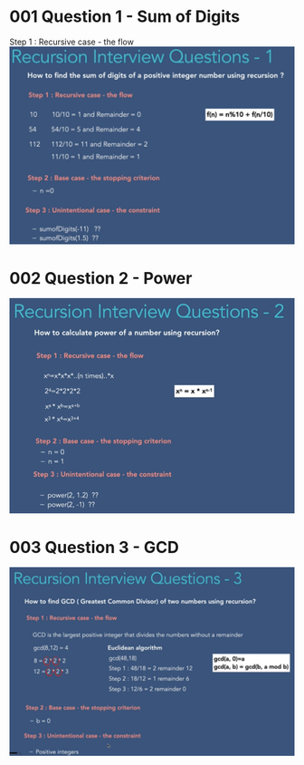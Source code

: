 # 001 Question 1 - Sum of Digits
Step 1 : Recursive case - the flow
![](Images/2022-10-02-14-44-20.png)

# 002 Question 2 - Power
![](Images/2022-10-02-16-06-42.png)

# 003 Question 3 - GCD
![](Images/2022-10-02-16-22-28.png)